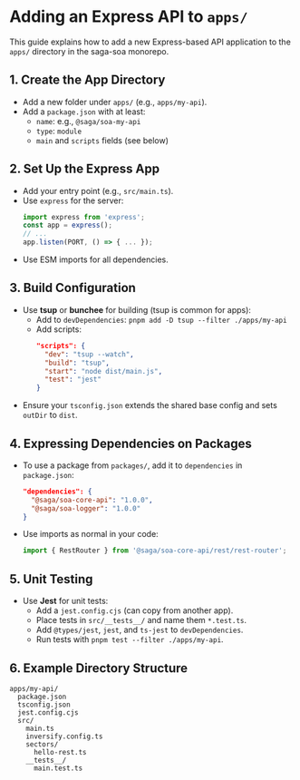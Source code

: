 # Adding an Express API to `apps/`

This guide explains how to add a new Express-based API application to the `apps/` directory in the saga-soa monorepo.

## 1. Create the App Directory
- Add a new folder under `apps/` (e.g., `apps/my-api`).
- Add a `package.json` with at least:
  - `name`: e.g., `@saga/soa-my-api`
  - `type`: `module`
  - `main` and `scripts` fields (see below)

## 2. Set Up the Express App
- Add your entry point (e.g., `src/main.ts`).
- Use `express` for the server:
  ```ts
  import express from 'express';
  const app = express();
  // ...
  app.listen(PORT, () => { ... });
  ```
- Use ESM imports for all dependencies.

## 3. Build Configuration
- Use **tsup** or **bunchee** for building (tsup is common for apps):
  - Add to `devDependencies`: `pnpm add -D tsup --filter ./apps/my-api`
  - Add scripts:
    ```json
    "scripts": {
      "dev": "tsup --watch",
      "build": "tsup",
      "start": "node dist/main.js",
      "test": "jest"
    }
    ```
- Ensure your `tsconfig.json` extends the shared base config and sets `outDir` to `dist`.

## 4. Expressing Dependencies on Packages
- To use a package from `packages/`, add it to `dependencies` in `package.json`:
  ```json
  "dependencies": {
    "@saga/soa-core-api": "1.0.0",
    "@saga/soa-logger": "1.0.0"
  }
  ```
- Use imports as normal in your code:
  ```ts
  import { RestRouter } from '@saga/soa-core-api/rest/rest-router';
  ```

## 5. Unit Testing
- Use **Jest** for unit tests:
  - Add a `jest.config.cjs` (can copy from another app).
  - Place tests in `src/__tests__/` and name them `*.test.ts`.
  - Add `@types/jest`, `jest`, and `ts-jest` to `devDependencies`.
  - Run tests with `pnpm test --filter ./apps/my-api`.

## 6. Example Directory Structure
```
apps/my-api/
  package.json
  tsconfig.json
  jest.config.cjs
  src/
    main.ts
    inversify.config.ts
    sectors/
      hello-rest.ts
    __tests__/
      main.test.ts
``` 
